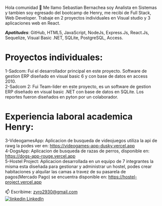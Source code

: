Hola comunidad 👋 Me llamo Sebastian Bernachea soy Analista en Sistemas y tambien soy egresado del bootcamp de Henry, me recibi de Full Stack, Web Developer.
Trabaje en 2 proyectos individuales en Visual studio y 3 aplicaciones web en React.<br/>

***Apatitudes***: GitHub, HTML5, JavaScript, NodeJs, Express.Js, React.Js, Sequelize, Visual Basic .NET, SQLite, PostgreSQL, Access.

# Proyectos individuales:
1-Sadcom: Fui el desarrollador principal en este proyecto. Software de gestion ERP diseñado en visual basic 6 y con base de datos en access 2010.<br>
2-Sadcom 2: Fui Team-lider en este proyecto, es un software de gestion ERP diseñado en visual basic .NET con base de datos en SQLite. Los reportes fueron diseñados en pyton por un colaborador.<br>

# Experiencia laboral academica Henry:
3-VideogamesApp: Aplicacion de busqueda de videojuegos utiliza la api de rawg la podes ver en: https://videogames-app-dusky.vercel.app<br>
4-DogsApp: Aplicacion de busqueda de razas de perros,  disponible en: https://dogs-app-rouge.vercel.app<br>
5-Hostel Project: Aplicacion desarrollada en un equipo de 7 integrantes la misma esta diseñada para gestionar y administrar un hostel,  podes crear habitaciones y alquilar las camas a travez de su pasarela de pagos(Mercado Pago) se encuentra disponible en: https://hostel-project.vercel.app <br>

📫 Escribime: zyro2930@gmail.com <br/>
<a href="https://www.linkedin.com/in/sebastian-bernachea-aa4570237"  target="_blank">
    <img src="https://i.stack.imgur.com/gVE0j.png" alt="linkedin" /> LinkedIn
</a>



<!--
**zyro2930/zyro2930** is a ✨ _special_ ✨ repository because its `README.md` (this file) appears on your GitHub profile.

Here are some ideas to get you started:

- 🔭 I’m currently working on ...
- 🌱 I’m currently learning ...
- 👯 I’m looking to collaborate on ...
- 🤔 I’m looking for help with ...
- 💬 Ask me about ...
- 📫 How to reach me: ...
- 😄 Pronouns: ...
- ⚡ Fun fact: ...
-->
